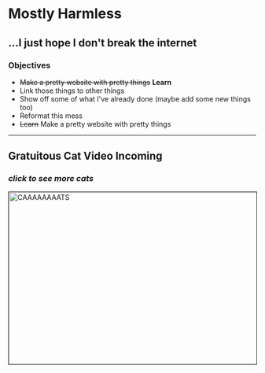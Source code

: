 # Mostly Harmless
## ...I just hope I don't break the internet

### Objectives

* ~~Make a pretty website with pretty things~~ __Learn__
* Link those things to other things
* Show off some of what I've already done (maybe add some new things too)
* Reformat this mess
* ~~Learn~~ Make a pretty website with pretty things

---

## Gratuitous Cat Video Incoming
### _click to see more cats_

<a href="http://www.youtube.com/watch?feature=player_embedded&v=rNSnfXl1ZjU
" target="_blank"><img src="https://i.ytimg.com/an_webp/rNSnfXl1ZjU/mqdefault_6s.webp?du=3000&sqp=CJDukeMF&rs=AOn4CLArOJWQdiXOSNDS6s-RVIXf8AEjTg" 
alt="CAAAAAAAATS" width="530" height="350" border="1" /></a>